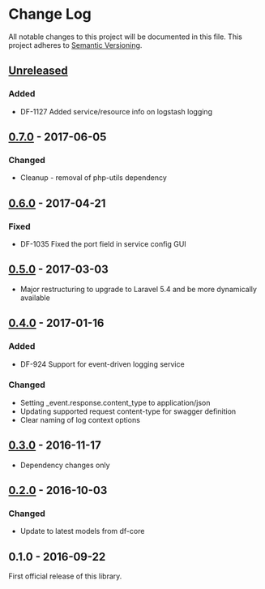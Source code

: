 # Change Log
All notable changes to this project will be documented in this file.
This project adheres to [Semantic Versioning](http://semver.org/).

## [Unreleased]
### Added
- DF-1127 Added service/resource info on logstash logging

## [0.7.0] - 2017-06-05
### Changed
- Cleanup - removal of php-utils dependency

## [0.6.0] - 2017-04-21
### Fixed
- DF-1035 Fixed the port field in service config GUI

## [0.5.0] - 2017-03-03
- Major restructuring to upgrade to Laravel 5.4 and be more dynamically available

## [0.4.0] - 2017-01-16
### Added
- DF-924 Support for event-driven logging service

### Changed
- Setting _event.response.content_type to application/json
- Updating supported request content-type for swagger definition
- Clear naming of log context options

## [0.3.0] - 2016-11-17
- Dependency changes only

## [0.2.0] - 2016-10-03
### Changed
- Update to latest models from df-core

## 0.1.0 - 2016-09-22
First official release of this library.

[Unreleased]: https://github.com/dreamfactorysoftware/df-logger/compare/0.7.0...HEAD
[0.7.0]: https://github.com/dreamfactorysoftware/df-logger/compare/0.6.0...0.7.0
[0.6.0]: https://github.com/dreamfactorysoftware/df-logger/compare/0.5.0...0.6.0
[0.5.0]: https://github.com/dreamfactorysoftware/df-logger/compare/0.4.0...0.5.0
[0.4.0]: https://github.com/dreamfactorysoftware/df-logger/compare/0.3.0...0.4.0
[0.3.0]: https://github.com/dreamfactorysoftware/df-logger/compare/0.2.0...0.3.0
[0.2.0]: https://github.com/dreamfactorysoftware/df-logger/compare/0.1.0...0.2.0
